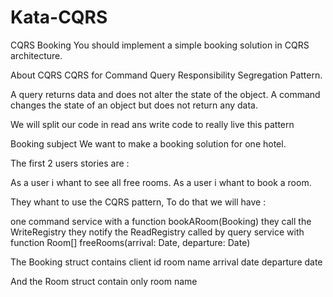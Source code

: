 # Kata-CQRS

CQRS Booking
You should implement a simple booking solution in CQRS architecture.

About CQRS
CQRS for Command Query Responsibility Segregation Pattern.

A query returns data and does not alter the state of the object. A command changes the state of an object but does not return any data.

We will split our code in read ans write code to really live this pattern

Booking subject
We want to make a booking solution for one hotel.

The first 2 users stories are :

As a user i whant to see all free rooms.
As a user i whant to book a room.

They whant to use the CQRS pattern, To do that we will have :

one command service with a function bookARoom(Booking) they call the WriteRegistry they notify the ReadRegistry called by query service with function Room[] freeRooms(arrival: Date, departure: Date)

The Booking struct contains
client id
room name
arrival date
departure date

And the Room struct contain only
room name
